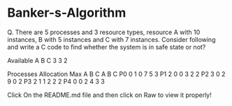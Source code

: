 # Banker-s-Algorithm
Q. There are 5 processes and 3 resource types, resource A with 10 instances, B with 5 instances and C with 7 instances. Consider following and write a C code to find whether the system is in safe state or not?

Available 
  A B C
  3 3 2

Processes Allocation   Max
              A B C    A B C
     P0       0 1 0    7 5 3
     P1       2 0 0    3 2 2 
     P2       3 0 2    9 0 2
     P3       2 1 1    2 2 2
     P4       0 0 2    4 3 3 
  



Click On the README.md file and then click on Raw to view it properly!
